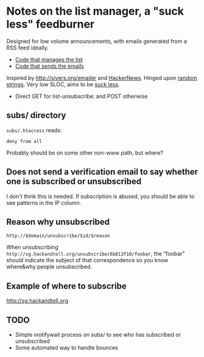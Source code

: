 # Notes on the list manager, a "suck less" feedburner

Designed for low volume announcements, with emails generated from a RSS feed
ideally.

* [Code that manages the list](https://github.com/kaihendry/sg-hackandtell/tree/master/list)
* [Code that sends the emails](https://github.com/kaihendry/sg-hackandtell/blob/master/list/maillist)

Inspired by <http://sivers.org/emailer> and
[HackerNews](http://news.ycombinator.com/item?id=4929997). Hinged upon [random
strings](http://stackoverflow.com/questions/13948487). Very low SLOC, aims to
be [suck less](http://suckless.org).

* Direct GET for list-unsubscribe: and POST otherwise

## subs/ directory

`subs/.htaccess` reads:

	deny from all

Probably should be on some other non-www path, but where?

## Does not send a verification email to say whether one is subscribed or unsubscribed

I don't think this is needed. If subscription is abused, you should be able to see patterns in the IP column.

## Reason why unsubscribed

	http://$domain/unsubscribe/$id/$reason

When unsubscribing `http://sg.hackandtell.org/unsubscribe/6b813f10/foobar`, the "foobar"
should indicate the subject of that correspondence so you know where&why people
unsubscribed.

## Example of where to subscribe

<http://sg.hackandtell.org>

## TODO

* Simple inotifywait process on subs/ to see who has subscribed or unsubscribed
* Some automated way to handle bounces
